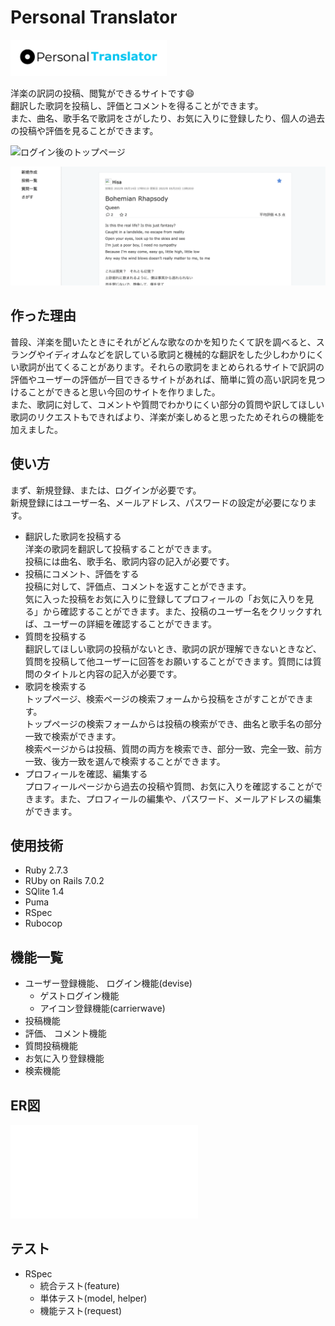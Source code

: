 # Personal Translator
<img src="app/assets/images/Personal-logo.png" width="250px" height="58px">

洋楽の訳詞の投稿、閲覧ができるサイトです:smile:  
翻訳した歌詞を投稿し、評価とコメントを得ることができます。   
また、曲名、歌手名で歌詞をさがしたり、お気に入りに登録したり、個人の過去の投稿や評価を見ることができます。  

![ログイン後のトップページ](app/assets/images/readme1.png)

![投稿詳細ページ](app/assets/images/readme2.png)

##  作った理由
普段、洋楽を聞いたときにそれがどんな歌なのかを知りたくて訳を調べると、スラングやイディオムなどを訳している歌詞と機械的な翻訳をした少しわかりにくい歌詞が出てくることがあります。それらの歌詞をまとめられるサイトで訳詞の評価やユーザーの評価が一目できるサイトがあれば、簡単に質の高い訳詞を見つけることができると思い今回のサイトを作りました。  
また、歌詞に対して、コメントや質問でわかりにくい部分の質問や訳してほしい歌詞のリクエストもできればより、洋楽が楽しめると思ったためそれらの機能を加えました。

##  使い方
まず、新規登録、または、ログインが必要です。  
新規登録にはユーザー名、メールアドレス、パスワードの設定が必要になります。
- 翻訳した歌詞を投稿する  
洋楽の歌詞を翻訳して投稿することができます。  
投稿には曲名、歌手名、歌詞内容の記入が必要です。  
- 投稿にコメント、評価をする  
投稿に対して、評価点、コメントを返すことができます。  
気に入った投稿をお気に入りに登録してプロフィールの「お気に入りを見る」から確認することができます。また、投稿のユーザー名をクリックすれば、ユーザーの詳細を確認することができます。    
- 質問を投稿する  
翻訳してほしい歌詞の投稿がないとき、歌詞の訳が理解できないときなど、質問を投稿して他ユーザーに回答をお願いすることができます。質問には質問のタイトルと内容の記入が必要です。  
- 歌詞を検索する  
トップページ、検索ページの検索フォームから投稿をさがすことができます。  
トップページの検索フォームからは投稿の検索ができ、曲名と歌手名の部分一致で検索ができます。  
検索ページからは投稿、質問の両方を検索でき、部分一致、完全一致、前方一致、後方一致を選んで検索することができます。  
- プロフィールを確認、編集する  
プロフィールページから過去の投稿や質問、お気に入りを確認することができます。また、プロフィールの編集や、パスワード、メールアドレスの編集ができます。  

## 使用技術
- Ruby 2.7.3
- RUby on Rails 7.0.2
- SQlite 1.4
- Puma
- RSpec
- Rubocop

## 機能一覧
- ユーザー登録機能、 ログイン機能(devise)
  - ゲストログイン機能 
  - アイコン登録機能(carrierwave) 
- 投稿機能
- 評価、 コメント機能
- 質問投稿機能
- お気に入り登録機能
- 検索機能

## ER図
![ER図](app/assets/images/erd.pdf)

## テスト
- RSpec
  - 統合テスト(feature)
  - 単体テスト(model, helper)
  - 機能テスト(request)

